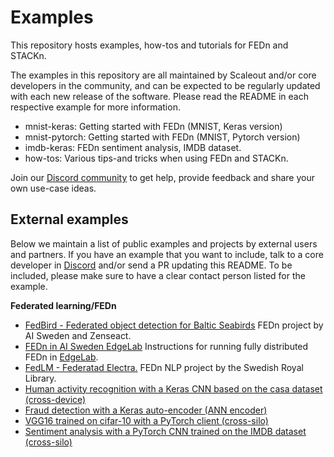 # Examples

This repository hosts examples, how-tos and tutorials for FEDn and STACKn. 

The examples in this repository are all maintained by Scaleout and/or core developers in the community, and can be expected to be regularly updated with each new release of the software. Please read the README in each respective example for more information. 

 - mnist-keras: Getting started with FEDn (MNIST, Keras version)
 - mnist-pytorch: Getting started with FEDn (MNIST, Pytorch version)
 - imdb-keras: FEDn sentiment analysis, IMDB dataset. 
 - how-tos: Various tips-and tricks when using FEDn and STACKn. 

Join our [Discord community](https://discord.gg/CCRgjpMsVA) to get help, provide feedback and share your own use-case ideas.  


## External examples
Below we maintain a list of public examples and projects by external users and partners. If you have an example that you want to include, talk to a core developer in [Discord](https://discord.gg/CCRgjpMsVA) and/or send a PR updating this README. To be included, please make sure to have a clear contact person listed for the example. 

**Federated learning/FEDn**
- [FedBird - Federated object detection for Baltic Seabirds](https://github.com/aidotse/fedbird) FEDn project by AI Sweden and Zenseact. 
- [FEDn in AI Sweden EdgeLab](https://github.com/aidotse/EdgeLab/tree/main/tutorials/fedn) Instructions for running fully distributed FEDn in [EdgeLab](https://www.ai.se/en/data-factory/edge-lab).
- [FedLM - Federatad Electra.](https://github.com/Kungbib/fedLM) FEDn NLP project by the Swedish Royal Library. 
- [Human activity recognition with a Keras CNN based on the casa dataset (cross-device)](https://github.com/scaleoutsystems/FEDn-client-casa-keras)
- [Fraud detection with a Keras auto-encoder (ANN encoder)](https://github.com/scaleoutsystems/FEDn-client-fraud_keras)  
- [VGG16 trained on cifar-10 with a PyTorch client (cross-silo)](https://github.com/scaleoutsystems/FEDn-client-cifar10-pytorch) 
- [Sentiment analysis with a PyTorch CNN trained on the IMDB dataset (cross-silo)](https://github.com/scaleoutsystems/FEDn-client-imdb-pytorch.git) 
